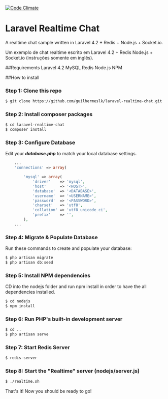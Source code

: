 [![Code Climate](https://codeclimate.com/github/guilhermeslk/laravel-realtime-chat/badges/gpa.svg)](https://codeclimate.com/github/guilhermeslk/laravel-realtime-chat)

# Laravel Realtime Chat

A realtime chat sample written in Laravel 4.2 + Redis + Node.js + Socket.io.

Um exemplo de chat realtime escrito em Laravel 4.2 + Redis Node.js + Socket.io (instruções somente em inglês).

##Requirements
	Laravel 4.2
	MySQL
	Redis
	Node.js
	NPM

##How to install
### Step 1: Clone this repo

```bash
$ git clone https://github.com/guilhermeslk/laravel-realtime-chat.git
```
### Step 2: Install composer packages

```bash
$ cd laravel-realtime-chat
$ composer install
```
### Step 3: Configure Database
Edit your ***database.php*** to match your local database settings.

```php
    ...
	'connections' => array(

		'mysql' => array(
			'driver'    => 'mysql',
			'host'      => '<HOST>',
			'database'  => '<DATABASE>',
			'username'  => '<USERNAME>',
			'password'  => '<PASSWORD>',
			'charset'   => 'utf8',
			'collation' => 'utf8_unicode_ci',
			'prefix'    => '',
		),
    ...
```
### Step 4: Migrate & Populate Database
Run these commands to create and populate your database:

```bash
$ php artisan migrate
$ php artisan db:seed
```

### Step 5: Install NPM dependencies
CD into the nodejs folder and run npm install in order to have the all dependencies installed.

```bash
$ cd nodejs
$ npm install
```

### Step 6: Run PHP's built-in development server

```bash
$ cd ..
$ php artisan serve
```
### Step 7: Start Redis Server

```bash
$ redis-server
```

### Step 8: Start the "Realtime" server (nodejs/server.js)

```bash
$ ./realtime.sh
```

That's it! Now you should be ready to go!
